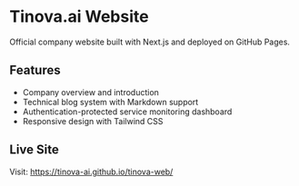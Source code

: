 # Tinova.ai Website

Official company website built with Next.js and deployed on GitHub Pages.

## Features

- Company overview and introduction
- Technical blog system with Markdown support  
- Authentication-protected service monitoring dashboard
- Responsive design with Tailwind CSS

## Live Site

Visit: https://tinova-ai.github.io/tinova-web/
